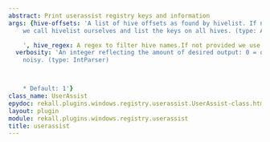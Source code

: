 ```yaml
---
abstract: Print userassist registry keys and information
args: {hive-offsets: 'A list of hive offsets as found by hivelist. If not provided
    we call hivelist ourselves and list the keys on all hives. (type: ArrayIntParser)

    ', hive_regex: A regex to filter hive names.If not provided we use all hives.,
  verbosity: 'An integer reflecting the amount of desired output: 0 = quiet, 10 =
    noisy. (type: IntParser)



    * Default: 1'}
class_name: UserAssist
epydoc: rekall.plugins.windows.registry.userassist.UserAssist-class.html
layout: plugin
module: rekall.plugins.windows.registry.userassist
title: userassist
---
```


